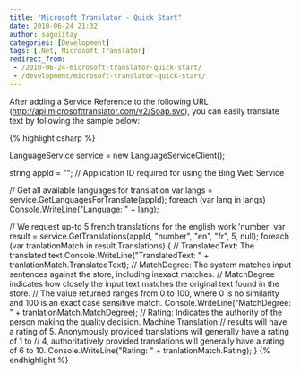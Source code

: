 ```yaml
---
title: "Microsoft Translator - Quick Start"
date: 2010-06-24 21:32
author: saguiitay
categories: [Development]
tags: [.Net, Microsoft Translator]
redirect_from:
 - /2010-06-24-microsoft-translator-quick-start/
 - /development/microsoft-translator-quick-start/
---
```

After adding a Service Reference to the following URL (http://api.microsofttranslator.com/v2/Soap.svc), you can easily translate text by following the sample below:

{% highlight csharp %}

LanguageService service = new LanguageServiceClient();

string appId = ""; // Application ID required for using the Bing Web Service

// Get all available languages for translation
var langs = service.GetLanguagesForTranslate(appId);
foreach (var lang in langs)
Console.WriteLine("Language: " + lang);

// We request up-to 5 french translations for the english work 'number'
var result = service.GetTranslations(appId, "number", "en", "fr", 5, null);
foreach (var tranlationMatch in result.Translations)
{
	// TranslatedText: The translated text
	Console.WriteLine("TranslatedText: " + tranlationMatch.TranslatedText);
	// MatchDegree: The system matches input sentences against the store, including inexact matches.
	// MatchDegree indicates how closely the input text matches the original text found in the store.
	// The value returned ranges from 0 to 100, where 0 is no similarity and 100 is an exact case sensitive match.
	Console.WriteLine("MatchDegree: " + tranlationMatch.MatchDegree);
	// Rating: Indicates the authority of the person making the quality decision. Machine Translation
	// results will have a rating of 5. Anonymously provided translations will generally have a rating of 1 to
	// 4, authoritatively provided translations will generally have a rating of 6 to 10.
	Console.WriteLine("Rating: " + tranlationMatch.Rating);
}
{% endhighlight %}

